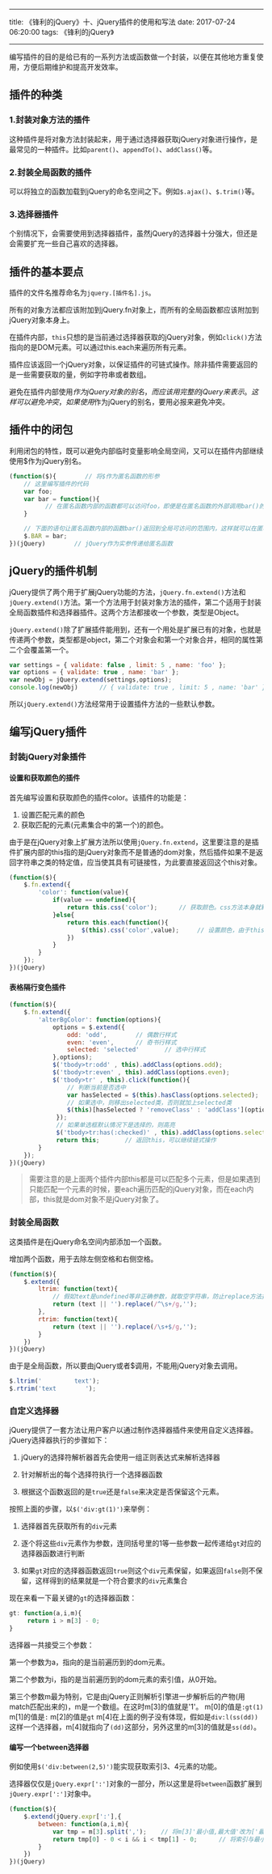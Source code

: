 
---

title: 《锋利的jQuery》十、jQuery插件的使用和写法
date: 2017-07-24 06:20:00
tags: 《锋利的jQuery》

---

编写插件的目的是给已有的一系列方法或函数做一个封装，以便在其他地方重复使用，方便后期维护和提高开发效率。

## 插件的种类

### 1.封装对象方法的插件

这种插件是将对象方法封装起来，用于通过选择器获取jQuery对象进行操作，是最常见的一种插件。比如`parent()`、`appendTo()`、`addClass()`等。

### 2.封装全局函数的插件

可以将独立的函数加载到jQuery的命名空间之下。例如`$.ajax()`、`$.trim()`等。

### 3.选择器插件

个别情况下，会需要使用到选择器插件，虽然jQuery的选择器十分强大，但还是会需要扩充一些自己喜欢的选择器。

## 插件的基本要点

插件的文件名推荐命名为`jquery.[插件名].js`。

所有的对象方法都应该附加到jQuery.fn对象上，而所有的全局函数都应该附加到jQuery对象本身上。

在插件内部，`this`只想的是当前通过选择器获取的jQuery对象，例如`click()`方法指向的是DOM元素。可以通过this.each来遍历所有元素。

插件应该返回一个jQuery对象，以保证插件的可链式操作。除非插件需要返回的是一些需要获取的量，例如字符串或者数组。

避免在插件内部使用$作为jQuery对象的别名，而应该用完整的jQuery来表示。这样可以避免冲突，如果使用$作为jQuery的别名，要用必报来避免冲突。

## 插件中的闭包

利用闭包的特性，既可以避免内部临时变量影响全局空间，又可以在插件内部继续使用$作为jQuery别名。

```js
(function($){        // 将$作为匿名函数的形参
    // 这里编写插件的代码
    var foo;
    var bar = function(){
          // 在匿名函数内部的函数都可以访问foo，即便是在匿名函数的外部调用bar()的时候，也可以在bar()的内部访问到foo，但在匿名函数的外部直接访问foo是做不到的。
    }

    // 下面的语句让匿名函数内部的函数bar()返回到全局可访问的范围内，这样就可以在匿名函数的外部通过调用jQuery.BAR()来访问内部定义的函数bar()，并且内部函数bar()也能访问匿名函数内的变量foo。
    $.BAR = bar;
})(jQuery)        // jQuery作为实参传递给匿名函数
```

## jQuery的插件机制

jQuery提供了两个用于扩展jQuery功能的方法，`jQuery.fn.extend()`方法和`jQuery.extend()`方法。第一个方法用于封装对象方法的插件，第二个适用于封装全局函数插件和选择器插件。这两个方法都接收一个参数，类型是Object。

`jQuery.extend()`除了扩展插件能用到，还有一个用处是扩展已有的对象，也就是传递两个参数，类型都是object，第二个对象会和第一个对象合并，相同的属性第二个会覆盖第一个。

```js
var settings = { validate: false , limit: 5 , name: 'foo' };
var options = { validate: true , name: 'bar' };
var newObj = jQuery.extend(settings,options);
console.log(newObj)      // { validate: true , limit: 5 , name: 'bar' }
```

所以`jQuery.extend()`方法经常用于设置插件方法的一些默认参数。

## 编写jQuery插件

### 封装jQuery对象插件

#### 设置和获取颜色的插件

首先编写设置和获取颜色的插件color。该插件的功能是：
1. 设置匹配元素的颜色
2. 获取匹配的元素(元素集合中的第一个)的颜色。

由于是在jQuery对象上扩展方法所以使用`jQuery.fn.extend`，这里要注意的是插件扩展内部的this指的是jQuery对象而不是普通的dom对象，然后插件如果不是返回字符串之类的特定值，应当使其具有可链接性，为此要直接返回这个this对象。
```js
(function($){
    $.fn.extend({
        'color': function(value){
            if(value == undefined){      
                return this.css('color');      // 获取颜色。css方法本身就默认返回第一个的颜色
            }else{        
                return this.each(function(){
                    $(this).css('color',value);     // 设置颜色，由于this是jQuery对象，所以不需要each遍历
                })
            }
        }
    });
})(jQuery)
```

#### 表格隔行变色插件

```js
(function($){
    $.fn.extend({
        'alterBgColor': function(options){
            options = $.extend({
                odd: 'odd',        // 偶数行样式
                even: 'even',      // 奇书行样式
                selected: 'selected'       // 选中行样式
            },options);
            $('tbody>tr:odd' , this).addClass(options.odd);
            $('tbody>tr:even' , this).addClass(options.even);
            $('tbody>tr' , this).click(function(){
                // 判断当前是否选中
                var hasSelected = $(this).hasClass(options.selected);
                // 如果选中，则移出selected类，否则就加上selected类
                $(this)[hasSelected ? 'removeClass' : 'addClass'](options.selected).find(':checkbox').prop('checked',!hasSelected);
             });
             // 如果单选框默认情况下是选择的，则高亮
             $('tbody>tr:has(:checked)' , this).addClass(options.selected);
             return this;       // 返回this，可以继续链式操作
        }
    });
})(jQuery)
```

> 需要注意的是上面两个插件内部this都是可以匹配多个元素，但是如果遇到只能匹配一个元素的时候，要each遍历匹配的jQuery对象，而在each内部，this就是dom对象不是jQuery对象了。

### 封装全局函数

这类插件是在jQuery命名空间内部添加一个函数。

增加两个函数，用于去除左侧空格和右侧空格。
```js
(function($){
    $.extend({
        ltrim: function(text){
            // 假如text是undefined等非正确参数，就取空字符串，防止replace方法报错
            return (text || '').replace(/^\s+/g,'');
        },
        rtrim: function(text){
            return (text || '').replace(/\s+$/g,'');
        }
    })
})(jQuery)
```
由于是全局函数，所以要由jQuery或者$调用，不能用jQuery对象去调用。

```js
$.ltrim('         text');
$.rtrim('text        ');
```

### 自定义选择器

jQuery提供了一套方法让用户客户以通过制作选择器插件来使用自定义选择器。jQuery选择器执行的步骤如下：

1. jQuery的选择符解析器首先会使用一组正则表达式来解析选择器

2. 针对解析出的每个选择符执行一个选择器函数

3. 根据这个函数返回的是`true`还是`false`来决定是否保留这个元素。

按照上面的步骤，以`$('div:gt(1)')`来举例：

1. 选择器首先获取所有的`div`元素

2. 逐个将这些`div`元素作为参数，连同括号里的1等一些参数一起传递给`gt`对应的选择器函数进行判断

3. 如果`gt`对应的选择器函数返回`true`则这个`div`元素保留，如果返回`false`则不保留，这样得到的结果就是一个符合要求的`div`元素集合

现在来看一下最关键的`gt`的选择器函数：

```js
gt: function(a,i,m){
     return i > m[3] - 0;
}
```
选择器一共接受三个参数：

第一个参数为a，指向的是当前遍历到的dom元素。

第二个参数为i，指的是当前遍历到的dom元素的索引值，从0开始。

第三个参数m最为特别，它是由jQuery正则解析引擎进一步解析后的产物(用match匹配出来的)，m是一个数组。在这时m[3]的值就是'1'。
m[0]的值是`:gt(1)`
m[1]的值是`:`
m[2]的值是`gt`
m[4]在上面的例子没有体现，假如是`div:l(ss(dd))`这样一个选择器，m[4]就指向了`(dd)`这部分，另外这里的m[3]的值就是`ss(dd)`。

#### 编写一个between选择器

例如使用`$('div:between(2,5)')`能实现获取索引3、4元素的功能。

选择器仅仅是`jQuery.expr[':']`对象的一部分，所以这里是将`between`函数扩展到`jQuery.expr[':']`对象中。
```js
(function($){
    $.extend(jQuery.expr[':'],{
        between: function(a,i,m){
            var tmp = m[3].split(',');    // 将m[3]'最小值,最大值'改为['最小值','最大值']
            return tmp[0] - 0 < i && i < tmp[1] - 0;      // 将索引与最小和最大值进行比较，符合要求的返回true，这里-0 是隐式转换的意思
        }
    })
})(jQuery)
```
